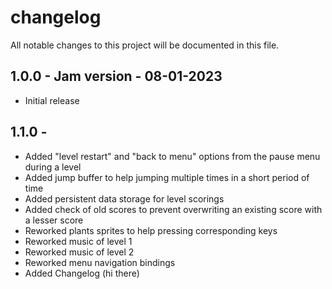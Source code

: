 # changelog
All notable changes to this project will be documented in this file.

## 1.0.0 - Jam version - 08-01-2023
 - Initial release

## 1.1.0 -
 - Added "level restart" and "back to menu" options from the pause menu during a level
 - Added jump buffer to help jumping multiple times in a short period of time
 - Added persistent data storage for level scorings
 - Added check of old scores to prevent overwriting an existing score with a lesser score
 - Reworked plants sprites to help pressing corresponding keys
 - Reworked music of level 1
 - Reworked music of level 2
 - Reworked menu navigation bindings
 - Added Changelog (hi there)